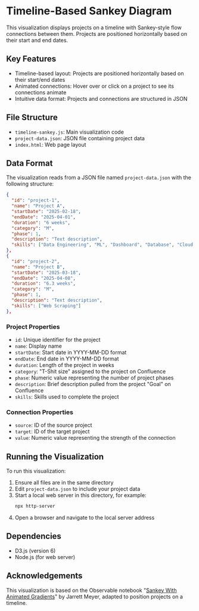 # Timeline-Based Sankey Diagram

This visualization displays projects on a timeline with Sankey-style flow connections between them. Projects are positioned horizontally based on their start and end dates.

## Key Features

- Timeline-based layout: Projects are positioned horizontally based on their start/end dates
- Animated connections: Hover over or click on a project to see its connections animate
- Intuitive data format: Projects and connections are structured in JSON

## File Structure

- `timeline-sankey.js`: Main visualization code
- `project-data.json`: JSON file containing project data
- `index.html`: Web page layout

## Data Format

The visualization reads from a JSON file named `project-data.json` with the following structure:

```json
{
  "id": "project-1",
  "name": "Project A",
  "startDate": "2025-02-18",
  "endDate": "2025-04-01",
  "duration": "6 weeks",
  "category": "M",
  "phase": 1,
  "description": "Text description",
  "skills": ["Data Engineering", "ML", "Dashboard", "Database", "Cloud Architecture"]
},
{
  "id": "project-2",
  "name": "Project B",
  "startDate": "2025-03-18",
  "endDate": "2025-04-08",
  "duration": "6.3 weeks",
  "category": "M",
  "phase": 1,
  "description": "Text description",
  "skills": ["Web Scraping"]
},
```

### Project Properties

- `id`: Unique identifier for the project
- `name`: Display name
- `startDate`: Start date in YYYY-MM-DD format
- `endDate`: End date in YYYY-MM-DD format
- `duration`: Length of the project in weeks
- `category`: "T-Shit size" assigned to the project on Confluence
- `phase`: Numeric value representing the number of project phases
- `description`: Brief description pulled from the project "Goal" on Confluence
- `skills`: Skills used to complete the project

### Connection Properties

- `source`: ID of the source project
- `target`: ID of the target project
- `value`: Numeric value representing the strength of the connection

## Running the Visualization

To run this visualization:

1. Ensure all files are in the same directory
2. Edit `project-data.json` to include your project data
3. Start a local web server in this directory, for example:
   ```sh
   npx http-server
   ```
4. Open a browser and navigate to the local server address 

## Dependencies

- D3.js (version 6)
- Node.js (for web server)

## Acknowledgements

This visualization is based on the Observable notebook "[Sankey With Animated Gradients](https://observablehq.com/@jarrettmeyer/sankey-with-animated-gradients)" by Jarrett Meyer, adapted to position projects on a timeline.